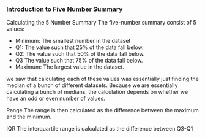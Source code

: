 
### Introduction to Five Number Summary

Calculating the 5 Number Summary
The five-number summary consist of 5 values:

- Minimum: The smallest number in the dataset
- Q1: The value such that 25% of the data fall below.
- Q2: The value such that 50% of the data fall below.
- Q3 The value such that 75% of the data fall below.
- Maximum: The largest value in the dataset.

 we saw that calculating each of these values was essentially just finding the median of a bunch of different datasets. Because we are essentially calculating a bunch of medians, the calculation depends on whether we have an odd or even number of values.

Range
The range is then calculated as the difference between the maximum and the minimum.

IQR
The interquartile range is calculated as the difference between Q3-Q1


